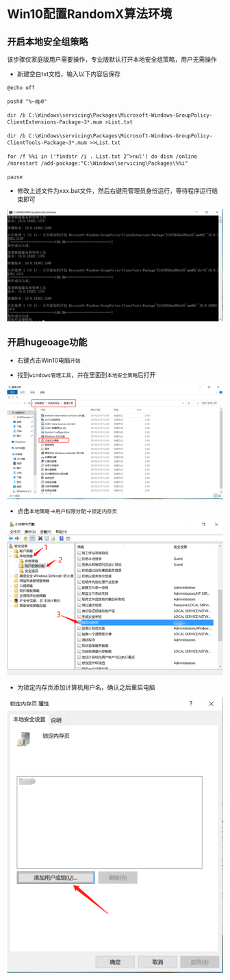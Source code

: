 # Win10配置RandomX算法环境

## 开启本地安全组策略

该步骤仅家庭版用户需要操作，专业版默认打开本地安全组策略，用户无需操作

- 新建空白txt文档，输入以下内容后保存

```shell
@echo off
 
pushd "%~dp0"
 
dir /b C:\Windows\servicing\Packages\Microsoft-Windows-GroupPolicy-ClientExtensions-Package~3*.mum >List.txt
 
dir /b C:\Windows\servicing\Packages\Microsoft-Windows-GroupPolicy-ClientTools-Package~3*.mum >>List.txt
 
for /f %%i in ('findstr /i . List.txt 2^>nul') do dism /online /norestart /add-package:"C:\Windows\servicing\Packages\%%i"
 
pause
```

- 修改上述文件为xxx.bat文件，然后右键用管理员身份运行，等待程序运行结束即可

![Open the security group](./Open_the_security_group.png)

## 开启hugeoage功能

- 右键点击Win10电脑`开始`

- 找到`windows管理工具`，并在里面到`本地安全策略`后打开

![RandomX_first](./RandomX_first.png)

- 点击`本地策略`->`用户权限分配`->`锁定内存页`

![RandomX_two](./RandomX_two.png)

- 为锁定内存页添加计算机用户名，确认之后重启电脑

![RandomX_three](./RandomX_three.png)

  